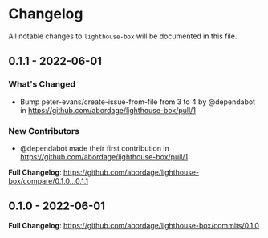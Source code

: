 # Changelog

All notable changes to `lighthouse-box` will be documented in this file.

## 0.1.1 - 2022-06-01

### What's Changed

- Bump peter-evans/create-issue-from-file from 3 to 4 by @dependabot in https://github.com/abordage/lighthouse-box/pull/1

### New Contributors

- @dependabot made their first contribution in https://github.com/abordage/lighthouse-box/pull/1

**Full Changelog**: https://github.com/abordage/lighthouse-box/compare/0.1.0...0.1.1

## 0.1.0 - 2022-06-01

**Full Changelog**: https://github.com/abordage/lighthouse-box/commits/0.1.0
